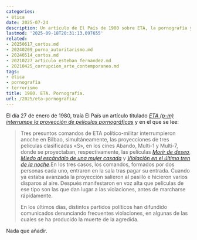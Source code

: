 ```yaml
---
categories:
- ética
date: 2025-07-24
description: Un artículo de El País de 1980 sobre ETA, la pornografía y su interrelación
lastmod: '2025-09-18T20:31:13.097655'
related:
- 20250617_cortos.md
- 20240209_porno_autoritarismo.md
- 20240514_cortos.md
- 20210227_articulo_esteban_fernandez.md
- 20210425_corrupcion_arte_contemporaneo.md
tags:
- ética
- pornografía
- terrorismo
title: 1980. ETA. Pornografía.
url: /2025/eta-pornografia/
---
```


El día 27 de enero de 1980, traía El País un artículo titulado
[_ETA (p-m) interrumpe la proyección de películas pornográficas_](https://elpais.com/diario/1980/01/27/espana/317775609_850215.html) y en el que se lee:

> Tres presuntos comandos de ETA político-militar interrumpieron anoche en Bilbao, simultáneamente, las proyecciones de tres películas clasificadas «S», en los cines Abando, Multi-1 y Multi-7, donde se proyectaban, respectivamente, las películas [_Morir de deseo_](https://www.imdb.com/es-es/title/tt0315099/), [_Miedo al escándalo de una mujer casada_](https://www.imdb.com/es-es/title/tt0076668/) y [_Violación en el último tren de la noche_](https://www.imdb.com/es-es/title/tt0073836/).En los tres casos, los comandos, formados por dos personas cada uno, entraron en la sala tras pagar su entrada. Cuando ya estaba avanzada la proyección salieron al pasillo e hicieron varios disparos al aire. Después manifestaron en voz alta que películas de ese tipo son las que dan lugar a las violaciones, antes de marcharse rápidamente.
>
>En los últimos días, distintos partidos políticos han difundido comunicados denunciando frecuentes violaciones, en algunas de las cuales se ha producido la muerte de la agredida.

Nada que añadir.